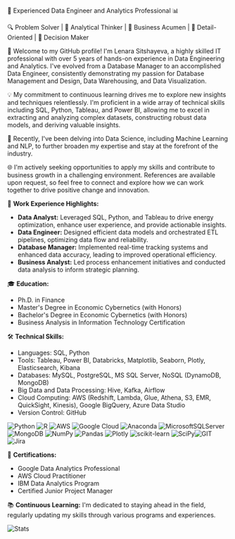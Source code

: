 🚀 Experienced Data Engineer and Analytics Professional 📊

🔍 Problem Solver | 🧠 Analytical Thinker | 💼 Business Acumen | 📝 Detail-Oriented | 🚀 Decision Maker

👋 Welcome to my GitHub profile! I'm Lenara Sitshayeva, a highly skilled IT professional with over 5 years of hands-on experience in Data Engineering and Analytics. I've evolved from a Database Manager to an accomplished Data Engineer, consistently demonstrating my passion for Database Management and Design, Data Warehousing, and Data Visualization.

💡 My commitment to continuous learning drives me to explore new insights and techniques relentlessly. I'm proficient in a wide array of technical skills including SQL, Python, Tableau, and Power BI, allowing me to excel in extracting and analyzing complex datasets, constructing robust data models, and deriving valuable insights.

🔬 Recently, I've been delving into Data Science, including Machine Learning and NLP, to further broaden my expertise and stay at the forefront of the industry.

🌐 I'm actively seeking opportunities to apply my skills and contribute to business growth in a challenging environment. References are available upon request, so feel free to connect and explore how we can work together to drive positive change and innovation.

💼 **Work Experience Highlights:**
- **Data Analyst:** Leveraged SQL, Python, and Tableau to drive energy optimization, enhance user experience, and provide actionable insights.
- **Data Engineer:** Designed efficient data models and orchestrated ETL pipelines, optimizing data flow and reliability.
- **Database Manager:** Implemented real-time tracking systems and enhanced data accuracy, leading to improved operational efficiency.
- **Business Analyst:** Led process enhancement initiatives and conducted data analysis to inform strategic planning.

🎓 **Education:**
- Ph.D. in Finance
- Master's Degree in Economic Cybernetics (with Honors)
- Bachelor's Degree in Economic Cybernetics (with Honors)
- Business Analysis in Information Technology Certification

🛠️ **Technical Skills:**
- Languages: SQL, Python
- Tools: Tableau, Power BI, Databricks, Matplotlib, Seaborn, Plotly, Elasticsearch, Kibana
- Databases: MySQL, PostgreSQL, MS SQL Server, NoSQL (DynamoDB, MongoDB)
- Big Data and Data Processing: Hive, Kafka, Airflow
- Cloud Computing: AWS (Redshift, Lambda, Glue, Athena, S3, EMR, QuickSight, Kinesis), Google BigQuery, Azure Data Studio
- Version Control: GitHub

![Python](https://img.shields.io/badge/python-3670A0?style=for-the-badge&logo=python&logoColor=ffdd54) ![R](https://img.shields.io/badge/r-%23276DC3.svg?style=for-the-badge&logo=r&logoColor=white) ![AWS](https://img.shields.io/badge/AWS-%23FF9900.svg?style=for-the-badge&logo=amazon-aws&logoColor=white) ![Google Cloud](https://img.shields.io/badge/Google%20Cloud-%234285F4.svg?style=for-the-badge&logo=google-cloud&logoColor=white) ![Anaconda](https://img.shields.io/badge/Anaconda-%2344A833.svg?style=for-the-badge&logo=anaconda&logoColor=white) ![MicrosoftSQLServer](https://img.shields.io/badge/Microsoft%20SQL%20Sever-CC2927?style=for-the-badge&logo=microsoft%20sql%20server&logoColor=white) ![MongoDB](https://img.shields.io/badge/MongoDB-%234ea94b.svg?style=for-the-badge&logo=mongodb&logoColor=white) ![NumPy](https://img.shields.io/badge/numpy-%23013243.svg?style=for-the-badge&logo=numpy&logoColor=white) ![Pandas](https://img.shields.io/badge/pandas-%23150458.svg?style=for-the-badge&logo=pandas&logoColor=white) ![Plotly](https://img.shields.io/badge/Plotly-%233F4F75.svg?style=for-the-badge&logo=plotly&logoColor=white)  ![scikit-learn](https://img.shields.io/badge/scikit--learn-%23F7931E.svg?style=for-the-badge&logo=scikit-learn&logoColor=white) ![SciPy](https://img.shields.io/badge/SciPy-%230C55A5.svg?style=for-the-badge&logo=scipy&logoColor=%white)![GIT](https://img.shields.io/badge/Git-fc6d26?style=for-the-badge&logo=git&logoColor=white) ![Jira](https://img.shields.io/badge/jira-%230A0FFF.svg?style=for-the-badge&logo=jira&logoColor=white)

🌟 **Certifications:**
- Google Data Analytics Professional
- AWS Cloud Practitioner
- IBM Data Analytics Program
- Certified Junior Project Manager

📚 **Continuous Learning:**
I'm dedicated to staying ahead in the field, regularly updating my skills through various programs and experiences.
                                            

![Stats](https://github-readme-stats.vercel.app/api?username=sitshayeva&show_icons=true&theme=radical)
